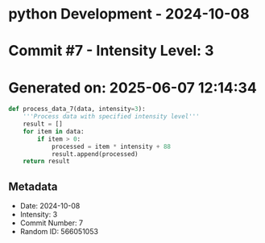 ﻿# python Development - 2024-10-08
# Commit #7 - Intensity Level: 3
# Generated on: 2025-06-07 12:14:34
```python
def process_data_7(data, intensity=3):
    '''Process data with specified intensity level'''
    result = []
    for item in data:
        if item > 0:
            processed = item * intensity + 88
            result.append(processed)
    return result
```
## Metadata
- Date: 2024-10-08
- Intensity: 3
- Commit Number: 7
- Random ID: 566051053
